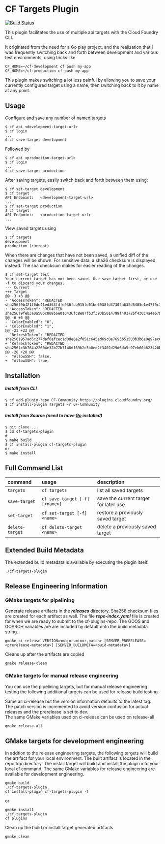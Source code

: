 CF Targets Plugin
=================

[![Build Status](https://travis-ci.org/norman-abramovitz/cf-targets-plugin.svg?branch=master)](https://travis-ci.org/norman-abramovitz/cf-targets-plugin)

This plugin facilitates the use of multiple api targets with the Cloud Foundry CLI.

It originated from the need for a Go play project, and the realization that I was
frequently switching back and forth between development and various test environments,
using tricks like

```
CF_HOME=~/cf-development cf push my-app
CF_HOME=~/cf-production cf push my-app
```

This plugin makes switching a lot less painful by allowing you to save your currently
configured target using a name, then switching back to it by name at any point.


## Usage

Configure and save any number of named targets

```
$ cf api <development-target-url>
$ cf login
...
$ cf save-target development
```

Followed by

```
$ cf api <production-target-url>
$ cf login
...
$ cf save-target production
```

After saving targets, easily switch back and forth between them using:

```
$ cf set-target development
$ cf target
API Endpoint:   <development-target-url>
...
$ cf set-target production
$ cf target
API Endpoint:   <production-target-url>
...
```

View saved targets using

```
$ cf targets
development
production (current)
```

When there are changes that have not been saved, a unified diff of the changes will be shown.  For sensitive data, a
sha26 checksum is displayed instead.  The sha checksum makes for easier reading of the changes.

```
$ cf set-target test
Your current target has not been saved. Use save-target first, or use -f to discard your changes.
--- Current
+++ Target
@@ -3 +3 @@
- "AccessToken": "REDACTED sha256(9b421f0de41ed363fdfe936fcb915fd01be6938fd37302a632d5405e1e47f9c1)",
+ "AccessToken": "REDACTED sha256(9feb3a0a506c808b6e016436fc8e07fb3f393b5014799f40172bf430c4a4e679)",
@@ -6 +6 @@
- "ColorEnabled": "0",
+ "ColorEnabled": "1",
@@ -23 +23 @@
- "RefreshToken": "REDACTED sha256(957ad5c277daf6afcec1d0de6a2f051c645ed69c0e7693b51503b3b6e0e97ac6)",
+ "RefreshToken": "REDACTED sha256(c3b764a22604e32b77b7148df69b2c5b0ed2f3402d29d6da5c97eb60b623420b)",
@@ -28 +28 @@
-  "AllowSSH": false,
+  "AllowSSH": true,
``` 

## Installation
##### Install from CLI
  ```
  $ cf add-plugin-repo CF-Community https://plugins.cloudfoundry.org/
  $ cf install-plugin Targets -r CF-Community
  ```
  
  
##### Install from Source (need to have [Go](http://golang.org/dl/) installed)
  ```
  $ git clone ... 
  $ cd cf-targets-plugin
  # 
  $ make build
  $ cf install-plugin cf-targets-plugin
  or 
  $ make install
  ```

## Full Command List

| command | usage | description|
| :--------------- |:---------------| :------------|
|`targets`| `cf targets` |list all saved targets|
|`save-target`|`cf save-target [-f] [<name>]`|save the current target for later use|
|`set-target`|`cf set-target [-f] <name>`|restore a previously saved target|
|`delete-target`|`cf delete-target <name>`|delete a previously saved target|

## Extended Build Metadata

The extended build metadata is available by executing the plugin itself.

```
./cf-targets-plugin
```

## Release Engineering Information

### GMake targets for pipelining

Generate release artifacts in the ***releases*** directory.  Sha256 checksum files are
created for each artifact as well. The file ***repo-index.yaml*** file is created for
when we are ready to submit to the cf-plugins-repo.  The GOOS and GOARCH variables are 
are included by default onto the build metadata string.
```
gmake ci-release VERSION=<major.minor,patch> [SEMVER_PRERELEASE=<prerelease-metadata>] [SEMVER_BUILDMETA=<buid-metadata>]
```

Cleans up after the artifacts are copied 
```
gmake release-clean

```
### GMake targets for manual release engineering

You can use the pipelining targets, but for manual release engineering testing the following
additional targets can be used for release build testing.

Same as ci-release but the version information defaults to the latest tag.  The patch
version is incremented to avoid version confusion for actual releases and the prerelease is set to dev.  
The same GMake variables used on ci-release can be used on release-all
```
gmake release-all
```

## GMake targets for development engineering

In addtion to the release engineering targets, the following targets will build the artifact for your local
environment.   The built artifact is located in the repo top directory.  The install target will build and install
the plugin into your local cf command. The same GMake variables for release engineering are available for development
engineering.
```
gmake build
./cf-targets-plugin
cf install-plugin cf-targets-plugin -f
```
or
```
gmake install 
./cf-targets-plugin
cf plugins
```

Clean up the build or install target generated artifacts
```
gmake clean
```
